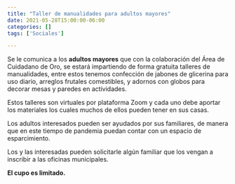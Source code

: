 ```yaml
---
title: "Taller de manualidades para adultos mayores"
date: 2021-05-28T15:00:00-06:00
categories: []
tags: ['Sociales']

---
```

Se le comunica a los **adultos mayores** que con la colaboración del Área de Cuidadano de Oro, se estará impartiendo de forma gratuita talleres de manualidades, entre estos tenemos confección de jabones de glicerina para uso diario, arreglos frutales comestibles, y adornos con globos para decorar mesas y paredes en actividades. 
<!--more-->

Estos talleres son virtuales por plataforma Zoom y cada uno debe aportar los materiales los cuales muchos de ellos pueden tener en sus casas.

Los adultos interesados pueden ser ayudados por sus familiares, de manera que en este tiempo de pandemia puedan contar con un espacio de esparcimiento.

Los y las interesadas pueden solicitarle algún familiar que los vengan a inscribir a las oficinas municipales.

**El cupo es limitado.**

